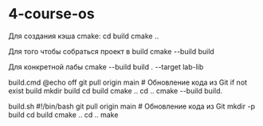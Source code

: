 # 4-course-os
 
Для создания кэша cmake:
cd build
cmake ..

Для того чтобы собраться проект в build
cmake --build build

Для конкретной лабы
cmake --build build . --target lab-lib

build.cmd
@echo off
git pull origin main  # Обновление кода из Git
if not exist build mkdir build
cd build
cmake ..
cd ..
cmake --build build.

build.sh
#!/bin/bash
git pull origin main  # Обновление кода из Git
mkdir -p build
cd build
cmake ..
cd ..
make
